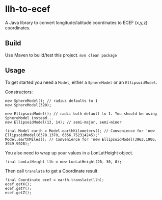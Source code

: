 # llh-to-ecef
A Java library to convert longitude/latitude coordinates to ECEF (x,y,z) coordinates.

## Build
Use Maven to build/test this project.
`mvn clean package`

## Usage
To get started you need a `Model`, either a `SphereModel` or an `EllipsoidModel`.

Constructors:
```
new SphereModel(); // radius defaults to 1
new SphereModel(320);

new EllipsoidModel(); // radii both default to 1. You should be using SphereModel instead...
new EllipsoidModel(13, 14); // semi-major, semi-minor

final Model earth = Model.earthKilometers(); // Convenience for 'new EllipsoidModel(6378.1370, 6356.752314245);'
Model.earthMiles(); // Convenience for 'new EllipsoidModel(3963.1906, 3949.9028);'
```

You also need to wrap up your values in a LonLatHeight object.
```
final LonLatHeight llh = new LonLatHeight(20, 30, 0);
```

Then call `translate` to get a Coordinate result.
```
final Coordinate ecef = earth.translate(llh);
ecef.getX();
ecef.getY();
ecef.getZ();
```
